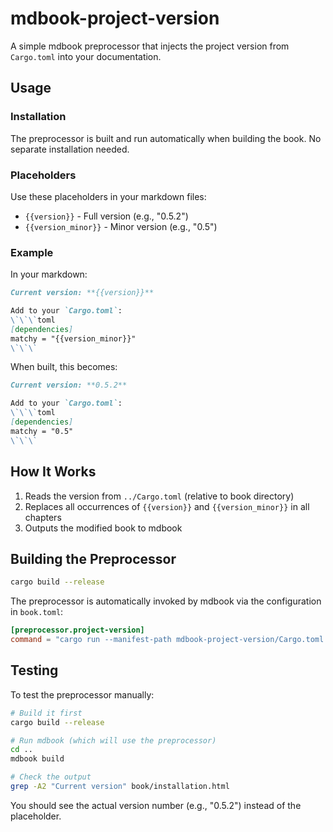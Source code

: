 # mdbook-project-version

A simple mdbook preprocessor that injects the project version from `Cargo.toml` into your documentation.

## Usage

### Installation

The preprocessor is built and run automatically when building the book. No separate installation needed.

### Placeholders

Use these placeholders in your markdown files:

- `{{version}}` - Full version (e.g., "0.5.2")
- `{{version_minor}}` - Minor version (e.g., "0.5")

### Example

In your markdown:

```markdown
Current version: **{{version}}**

Add to your `Cargo.toml`:
\`\`\`toml
[dependencies]
matchy = "{{version_minor}}"
\`\`\`
```

When built, this becomes:

```markdown
Current version: **0.5.2**

Add to your `Cargo.toml`:
\`\`\`toml
[dependencies]
matchy = "0.5"
\`\`\`
```

## How It Works

1. Reads the version from `../Cargo.toml` (relative to book directory)
2. Replaces all occurrences of `{{version}}` and `{{version_minor}}` in all chapters
3. Outputs the modified book to mdbook

## Building the Preprocessor

```bash
cargo build --release
```

The preprocessor is automatically invoked by mdbook via the configuration in `book.toml`:

```toml
[preprocessor.project-version]
command = "cargo run --manifest-path mdbook-project-version/Cargo.toml --quiet"
```

## Testing

To test the preprocessor manually:

```bash
# Build it first
cargo build --release

# Run mdbook (which will use the preprocessor)
cd ..
mdbook build

# Check the output
grep -A2 "Current version" book/installation.html
```

You should see the actual version number (e.g., "0.5.2") instead of the placeholder.
